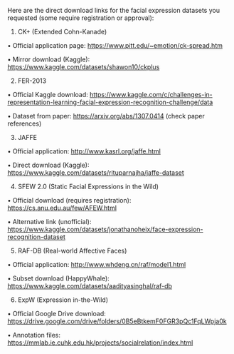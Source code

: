Here are the direct download links for the facial expression datasets you requested (some require registration or approval):

1. CK+ (Extended Cohn-Kanade)

• Official application page:
https://www.pitt.edu/~emotion/ck-spread.htm

• Mirror download (Kaggle):
https://www.kaggle.com/datasets/shawon10/ckplus

2. FER-2013

• Official Kaggle download:
https://www.kaggle.com/c/challenges-in-representation-learning-facial-expression-recognition-challenge/data

• Dataset from paper:
https://arxiv.org/abs/1307.0414 (check paper references)

3. JAFFE

• Official application:
http://www.kasrl.org/jaffe.html

• Direct download (Kaggle):
https://www.kaggle.com/datasets/rituparnajha/jaffe-dataset

4. SFEW 2.0 (Static Facial Expressions in the Wild)

• Official download (requires registration):
https://cs.anu.edu.au/few/AFEW.html

• Alternative link (unofficial):
https://www.kaggle.com/datasets/jonathanoheix/face-expression-recognition-dataset

5. RAF-DB (Real-world Affective Faces)

• Official application:
http://www.whdeng.cn/raf/model1.html

• Subset download (HappyWhale):
https://www.kaggle.com/datasets/aadityasinghal/raf-db

6. ExpW (Expression in-the-Wild)

• Official Google Drive download:
https://drive.google.com/drive/folders/0B5eBtkemF0FGR3pQc1FqLWpja0k

• Annotation files:
https://mmlab.ie.cuhk.edu.hk/projects/socialrelation/index.html


